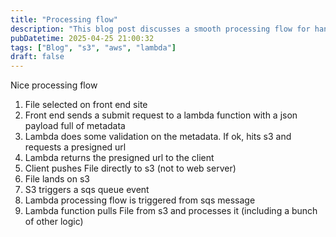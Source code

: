```yaml
---
title: "Processing flow"
description: "This blog post discusses a smooth processing flow for handling files in a web application. The process involves a file being selected on the front end site, a submit request sent to a Lambda function with metadata in a JSON payload, validation of the metadata by Lambda, obtaining a presigned URL from S3, returning the URL to the client, direct file upload to S3 by the client, triggering an SQS queue event by S3, and finally, the Lambda function processing the file pulled from S3 along with additional logic. The post provides a detailed step-by-step guide on how this processing flow works seamlessly."
pubDatetime: 2025-04-25 21:00:32
tags: ["Blog", "s3", "aws", "lambda"]
draft: false
---
```


Nice processing flow 

1. File selected on front end site
2. Front end sends a submit request to a lambda function with a json payload full of metadata 
3. Lambda does some validation on the metadata. If ok, hits s3 and requests a presigned url 
4. Lambda returns the presigned url to the client 
5. Client pushes File directly to s3 (not to web server)
6. File lands on s3
7. S3 triggers a sqs queue event
8. Lambda processing flow is triggered from sqs message 
9. Lambda function pulls File from s3 and processes it (including a bunch of other logic)